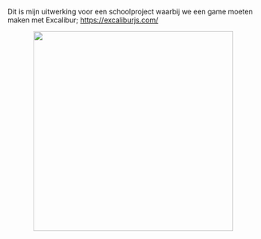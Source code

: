 Dit is mijn uitwerking voor een schoolproject waarbij we een game moeten maken met Excalibur; https://excaliburjs.com/
<p align="center"><img src="./src/images/birbsbumpyroad.png" height="400"></p>
